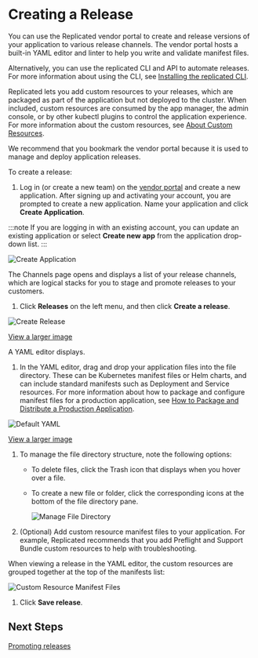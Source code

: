# Creating a Release

You can use the Replicated vendor portal to create and release versions of your application to various release channels. The vendor portal hosts a built-in YAML editor and linter to help you write and validate manifest files.

Alternatively, you can use the replicated CLI and API to automate releases. For more information about using the CLI, see [Installing the replicated CLI](../reference/replicated-cli-installing).

Replicated lets you add custom resources to your releases, which are packaged as part of the application but not deployed to the cluster. When included, custom resources are consumed by the app manager, the admin console, or by other kubectl plugins to control the application experience. For more information about the custom resources, see [About Custom Resources](../reference/custom-resource-about).

We recommend that you bookmark the vendor portal because it is used to manage and deploy application releases.

To create a release:

1. Log in (or create a new team) on the [vendor portal](https://vendor.replicated.com) and create a new application. After signing up and activating your account, you are prompted to create a new application. Name your application and click **Create Application**.

 :::note
 If you are logging in with an existing account, you can update an existing application or select **Create new app** from the application drop-down list.
 :::

  ![Create Application](/images/guides/kots/create-application.png)

  The Channels page opens and displays a list of your release channels, which are logical stacks for you to stage and promote releases to your customers.

1. Click **Releases** on the left menu, and then click **Create a release**.

  ![Create Release](/images/guides/kots/create-release.png)

  [View a larger image](/images/guides/kots/create-release.png)

  A YAML editor displays.

1. In the YAML editor, drag and drop your application files into the file directory. These can be Kubernetes manifest files or Helm charts, and can include standard manifests such as Deployment and Service resources. For more information about how to package and configure manifest files for a production application, see [How to Package and Distribute a Production Application](distributing-workflow).

  ![Default YAML](/images/guides/kots/default-yaml.png)

  [View a larger image](/images/guides/kots/default-yaml.png)

1. To manage the file directory structure, note the following options:

    - To delete files, click the Trash icon that displays when you hover over a file.
    - To create a new file or folder, click the corresponding icons at the bottom of the file directory pane.

      ![Manage File Directory](/images/new-file-and-trash.png)

1. (Optional) Add custom resource manifest files to your application. For example, Replicated recommends that you add Preflight and Support Bundle custom resources to help with troubleshooting.

  When viewing a release in the YAML editor, the custom resources are grouped together at the top of the manifests list:

  ![Custom Resource Manifest Files](/images/kots-custom-resources.png)

1. Click **Save release**.

## Next Steps

[Promoting releases](releases-promoting)
